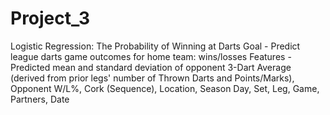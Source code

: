 # Project_3
Logistic Regression: The Probability of Winning at Darts
Goal - Predict league darts game outcomes for home team: wins/losses
Features - Predicted mean and standard deviation of opponent 3-Dart Average
    (derived from prior legs' number of Thrown Darts and Points/Marks), Opponent W/L%, Cork (Sequence), Location, Season Day, Set, Leg, Game, Partners, Date
